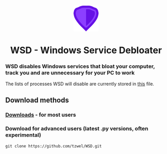 <p align="center"> <img src="/images/logo.png" width="auto" height="80px" alt="WSD logo" /> </p>

<h1 align="center"> WSD - Windows Service Debloater </h1>

### WSD disables Windows services that bloat your computer, track you and are unnecessary for your PC to work
The lists of processes WSD will disable are currently stored in [this](https://github.com/tzwel/WSD/blob/main/src/WSDservices.py) file.

## Download methods
### [Downloads](https://github.com/tzwel/WSD/releases) - for most users

### Download for advanced users (latest .py versions, often experimental)
```shell
git clone https://github.com/tzwel/WSD.git
```
